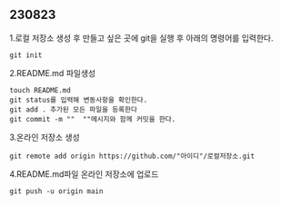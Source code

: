 ## 230823 ##
1.로컬 저장소 생성 후 만들고 싶은 곳에 git을 실행 후 아래의 명령어를 입력한다.

`git init`<br>

2.README.md 파일생성

`touch README.md`<br>
`git status를 입력해 변동사항을 확인한다.`<br>
`git add . 추가된 모든 파일을 등록한다`<br>
`git commit -m ""  ""메시지와 함께 커밋을 한다.`<br>

3.온라인 저장소 생성

`git remote add origin https://github.com/"아이디"/로컬저장소.git`<br>

4.README.md파일 온라인 저장소에 업로드

`git push -u origin main`<br>